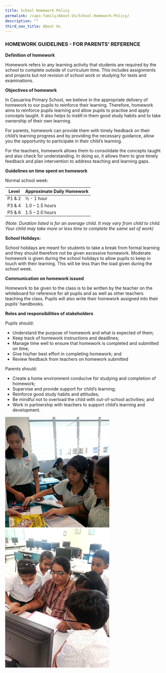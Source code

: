 ```yaml
---
title: School Homework Policy
permalink: /caps-family/About-Us/School-Homework-Policy/
description: ""
third_nav_title: About Us
---
```

### HOMEWORK GUIDELINES - FOR PARENTS’ REFERENCE

  

**Definition of homework**

Homework refers to any learning activity that students are required by the school to complete outside of curriculum time. This includes assignments and projects but not revision of school work or studying for tests and examinations.

  

**Objectives of homework**

In Casuarina Primary School, we believe in the appropriate delivery of homework to our pupils to reinforce their learning. Therefore, homework aims to reinforce pupils learning and allow pupils to practise and apply concepts taught. It also helps to instill in them good study habits and to take ownership of their own learning.

  

For parents, homework can provide them with timely feedback on their child’s learning progress and by providing the necessary guidance, allow you the opportunity to participate in their child’s learning.

  

For the teachers, homework allows them to consolidate the concepts taught and also check for understanding. In doing so, it allows them to give timely feedback and plan intervention to address teaching and learning gaps.

  

**Guidelines on time spent on homework**

Normal school week:

  

| Level | Approximate Daily Homework |
| --- | --- |
| P1 & 2 | ½ - 1 hour |
| P3 & 4 | 1.0 – 1.5 hours |
| P5 & 6 | 1.5 – 2.0 hours |

_(Note: Duration listed is for an average child. It may vary from child to child. Your child may take more or less time to complete the same set of work)_

  

**School Holidays:**

School holidays are meant for students to take a break from formal learning and they should therefore not be given excessive homework. Moderate homework is given during the school holidays to allow pupils to keep in touch with their learning. This will be less than the load given during the school week.

  

**Communication on homework issued**

Homework to be given to the class is to be written by the teacher on the whiteboard for reference for all pupils and as well as other teachers teaching the class. Pupils will also write their homework assigned into their pupils’ handbooks.

  

**Roles and responsibilities of stakeholders**

Pupils should:

*   Understand the purpose of homework and what is expected of them;
*   Keep track of homework instructions and deadlines;
*   Manage time well to ensure that homework is completed and submitted on time;
*   Give his/her best effort in completing homework; and
*   Review feedback from teachers on homework submitted

  

Parents should:

*   Create a home environment conducive for studying and completion of homework;
*   Supervise and provide support for child’s learning;
*   Reinforce good study habits and attitudes;
*   Be mindful not to overload the child with out-of-school activities; and
*   Work in partnership with teachers to support child’s learning and development.

![](/images/Homework.jpeg)![](/images/Homework2.jpeg)